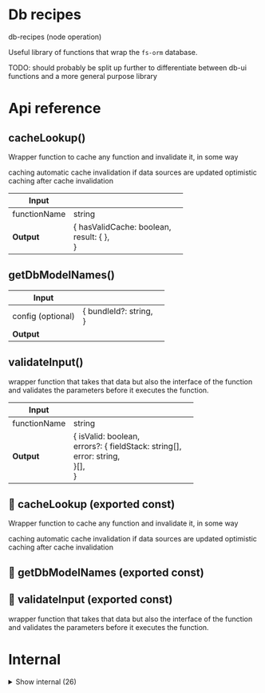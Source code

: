 # Db recipes

db-recipes (node operation)

Useful library of functions that wrap the `fs-orm` database.

TODO: should probably be split up further to differentiate between db-ui functions and a more general purpose library




# Api reference

## cacheLookup()

Wrapper function to cache any function and invalidate it, in some way

caching
automatic cache invalidation if data sources are updated
optimistic caching after cache invalidation


| Input      |    |    |
| ---------- | -- | -- |
| functionName | string |  |,| parameters (optional) | {  }[] |  |
| **Output** | { hasValidCache: boolean, <br />result: {  }, <br /> }   |    |



## getDbModelNames()

| Input      |    |    |
| ---------- | -- | -- |
| config (optional) | { bundleId?: string, <br /> } |  |
| **Output** |    |    |



## validateInput()

wrapper function that takes that data but also the interface of the function and validates the parameters before it executes the function.


| Input      |    |    |
| ---------- | -- | -- |
| functionName | string |  |,| parameters (optional) | {  }[] |  |,| tsFunction | `TsFunction` |  |
| **Output** | { isValid: boolean, <br />errors?: { fieldStack: string[], <br />error: string, <br /> }[], <br /> }   |    |



## 📄 cacheLookup (exported const)

Wrapper function to cache any function and invalidate it, in some way

caching
automatic cache invalidation if data sources are updated
optimistic caching after cache invalidation


## 📄 getDbModelNames (exported const)

## 📄 validateInput (exported const)

wrapper function that takes that data but also the interface of the function and validates the parameters before it executes the function.

# Internal

<details><summary>Show internal (26)</summary>
  
  # calculateOperatingSystemBundle()

This function should calculate a giant bundle for the whole operating system. This should include everything, public.

Used to show the whole os as a bundle.


| Input      |    |    |
| ---------- | -- | -- |
| manualProjectRoot (optional) | string |  |
| **Output** |    |    |



## deleteDbModel()

deletes an instance of an db data interface from the db in a typesafe way


| Input      |    |    |
| ---------- | -- | -- |
| - | | |
| **Output** |    |    |



## getDatabaseMenu()

Finds all relevant Db models to show in the menu

- for a bundleId, it gets all models from the bundleSummary
- for a sensible project (bundled) gets all models from the packages
- for the main project, gets all models from sdk-db directly

TODO: NB: the first and the second are not the same, so this needs to be cleaned up.


| Input      |    |    |
| ---------- | -- | -- |
| config (optional) | { bundleId?: string, <br /> } |  |
| **Output** |    |    |



## getDbModel()

gets all instances of an db data interface from the db in a typesafe way

TODO: NB: there's a bug because it sometimes finds multiple instances of the TsInterface so sometimes it returns an old version of the TsInterface that was not re-indexed. This happens because all interfaces for db's also appear in sdk-db, but because the files there themselves don't change, that operation is not re-indexed. This leads to outdated indexations.

I should find a fix for that.


| Input      |    |    |
| ---------- | -- | -- |
| - | | |
| **Output** |    |    |



## getFunctionIndex()

finds function indexation from database

TODO: this should be used!


| Input      |    |    |
| ---------- | -- | -- |
| {
  functionName,
} | { functionName: string, <br /> } |  |
| **Output** |    |    |



## getNestedDatabaseMenu()

It's a very low-hanging fruit to be able to group the database models better... now it's kind of messy!

It would be great if it were a nested menu, just like the one in markdown-reader...

We can have a folder per bundle, and a folder per operation. In the operation we can also sort by folder the type was created in (`operationRelativeTypescriptFilePath`)

In a way you can see it at three levels

bundle -> operation -> srcRelativeFolder

The complete OS can also be represented as a bundle

If we do this, and the menus are collapsible as well as searchible... we'll have a GREAT way to alter models.

====================

SUPER COOL

let's use this for db-admin..

Any bundle will just see itself, but I will see this for every bundle. Also for the master-bundle, which is going to be super useful because then I'll be able to see the db-models for different operations and see the data they contain.


| Input      |    |    |
| ---------- | -- | -- |
| - | | |
| **Output** |    |    |



## getReferencableModelData()

Get referencableModelData for a single DbModel.

NB: this does not get the items that can be referenced in that model!

For getting all required `ReferencableModelData` for the prop in `SimplifiedSchemaForm`, use `useReferencableModelData`.


| Input      |    |    |
| ---------- | -- | -- |
| dbModelName | Device / Group / PageVisit / PeerMessage / Person / PersonInformation / PersonInformationValue / PersonPlatformConnection / Platform / Interest / MediaChannel / MediaCredentail / MediaPost / Postable / BundleConfig / FunctionExecution / MarkdownFileConfig / OperationConfig / OperationIndex / PackageJson / SocialMediaCallToAction / TsBuildError / TsComment / TsConfig / TsExport / TsFunction / TsImport / TsInterface / TsLintWarning / TsVariable / WebsiteCallToAction / Address / Area / City / Country / Location / KvmdWord / MarkdownWord / NepaliEnglishTranslationMatrix / Statement / TokiPonaMatrix / Translation / Word / WordCategory / WordMatrix / SlugModelType / AppDeveloper / Assignment / Bag / Calendar / DataPoint / Deliverable / Diary / Feeling / FeelingLog / Folder / Host / Inventory / Item / ItemCategory / KvmdShortcut / Label / Light / Listing / LoginCredential / Material / MessagePreset / ProgressReport / Question / Reservation / Resource / Shit / ShitLog / ShoppingList / Shortcut / Student / Student2 / TaskError / Thing / TodoFile / Trackable / User / UserCredential / JeepType / LocationType / Activity / CompanyRequirement / CompanySize / CompanyType / Company / ContactInformation / Contribution / EsgMetric / ProductCategory / Product / ProofState / Proof / SustainabilityPlan / ValueChainPhase |  |
| **Output** |    |    |



## hasDbRecipes()

Simple function to test whether or not the DbRecipes endpoints are available. If it returns true through the api, the other ones are also available.


| Input      |    |    |
| ---------- | -- | -- |
| - | | |
| **Output** | {  }   |    |



## makeSrcRelativeFolder()

gets a src relative folder path (so maybe "" for a file `src/util.ts` or "util" for a file `src/util/thing.ts`)


| Input      |    |    |
| ---------- | -- | -- |
| operationRelativeTypescriptFilePath | string |  |
| **Output** | string   |    |



## tsInterfaceToDbMenu()

| Input      |    |    |
| ---------- | -- | -- |
| tsInterface | `TsInterface` |  |,| type | string |  |
| **Output** | { name: string, <br />operationName: string, <br />type: string, <br />srcRelativeFolder?: string, <br /> }   |    |



## upsertDbModel()

upserts an instance of an db data interface from the db in a typesafe way


| Input      |    |    |
| ---------- | -- | -- |
| - | | |
| **Output** |    |    |



## wrapFunction()

| Input      |    |    |
| ---------- | -- | -- |
| - | | |
| **Output** | {  }   |    |



## 🔹 CacheLookupResult

Properties: 

 | Name | Type | Description |
|---|---|---|
| hasValidCache  | boolean |  |
| result (optional) | object |  |



## 🔹 NestedDatabaseMenu

This is a simple overwrite of the `NestedPathObject` with a more specific key naming.

I can use this directly to render a menu with many layers!

SUPER COOL








## 📄 calculateOperatingSystemBundle (exported const)

This function should calculate a giant bundle for the whole operating system. This should include everything, public.

Used to show the whole os as a bundle.


## 📄 deleteDbModel (exported const)

deletes an instance of an db data interface from the db in a typesafe way


## 📄 getDatabaseMenu (exported const)

Finds all relevant Db models to show in the menu

- for a bundleId, it gets all models from the bundleSummary
- for a sensible project (bundled) gets all models from the packages
- for the main project, gets all models from sdk-db directly

TODO: NB: the first and the second are not the same, so this needs to be cleaned up.


## 📄 getDbModel (exported const)

gets all instances of an db data interface from the db in a typesafe way

TODO: NB: there's a bug because it sometimes finds multiple instances of the TsInterface so sometimes it returns an old version of the TsInterface that was not re-indexed. This happens because all interfaces for db's also appear in sdk-db, but because the files there themselves don't change, that operation is not re-indexed. This leads to outdated indexations.

I should find a fix for that.


## 📄 getFunctionIndex (exported const)

finds function indexation from database

TODO: this should be used!


## 📄 getNestedDatabaseMenu (exported const)

It's a very low-hanging fruit to be able to group the database models better... now it's kind of messy!

It would be great if it were a nested menu, just like the one in markdown-reader...

We can have a folder per bundle, and a folder per operation. In the operation we can also sort by folder the type was created in (`operationRelativeTypescriptFilePath`)

In a way you can see it at three levels

bundle -> operation -> srcRelativeFolder

The complete OS can also be represented as a bundle

If we do this, and the menus are collapsible as well as searchible... we'll have a GREAT way to alter models.

====================

SUPER COOL

let's use this for db-admin..

Any bundle will just see itself, but I will see this for every bundle. Also for the master-bundle, which is going to be super useful because then I'll be able to see the db-models for different operations and see the data they contain.


## 📄 getReferencableModelData (exported const)

Get referencableModelData for a single DbModel.

NB: this does not get the items that can be referenced in that model!

For getting all required `ReferencableModelData` for the prop in `SimplifiedSchemaForm`, use `useReferencableModelData`.


## 📄 hasDbRecipes (exported const)

Simple function to test whether or not the DbRecipes endpoints are available. If it returns true through the api, the other ones are also available.


## 📄 makeSrcRelativeFolder (exported const)

gets a src relative folder path (so maybe "" for a file `src/util.ts` or "util" for a file `src/util/thing.ts`)


## 📄 tsInterfaceToDbMenu (exported const)

## 📄 upsertDbModel (exported const)

upserts an instance of an db data interface from the db in a typesafe way


## 📄 wrapFunction (exported const)

  </details>

